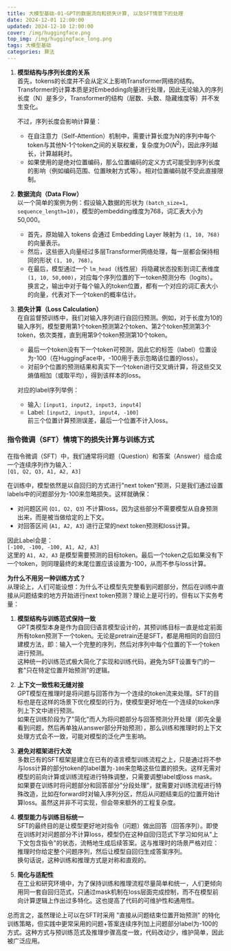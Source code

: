 ```yaml
---
title: 大模型基础-01-GPT的数据流向和损失计算, 以及SFT情景下的处理
date: 2024-12-01 12:00:00
updated: 2024-12-10 12:00:00
cover: /img/huggingface.png
top_img: /img/huggingface_long.png
tags: 大模型基础
categories: 算法
---
```


1. **模型结构与序列长度的关系**  
    首先，tokens的长度并不会从定义上影响Transformer网络的结构。Transformer的计算本质是对Embedding向量进行处理，因此无论输入的序列长度（N）是多少，Transformer的结构（层数、头数、隐藏维度等）并不发生变化。
    
    不过，序列长度会影响计算量：
    
    - 在自注意力（Self-Attention）机制中，需要计算长度为N的序列中每个token与其他N-1个token之间的关联权重，复杂度为$O(N^2)$，因此序列越长，计算越耗时。
    - 如果使用的是绝对位置编码，那么位置编码的定义方式可能受到序列长度的影响（例如编码范围、位置映射方式等）。相对位置编码就不受此直接限制。

2. **数据流向（Data Flow）**  
    以一个简单的案例为例：假设输入数据的形状为 `(batch_size=1, sequence_length=10)`，模型的embedding维度为768，词汇表大小为50,000。
    
    - 首先，原始输入 tokens 会通过 Embedding Layer 映射为 `(1, 10, 768)` 的向量表示。
    - 然后，这些嵌入向量经过多层Transformer网络处理，每一层都会保持相同的形状 `(1, 10, 768)`。
    - 在最后，模型通过一个 `lm_head`（线性层）将隐藏状态投影到词汇表维度 `(1, 10, 50,000)`，对应每个序列位置的下一token预测分布（logits）。  
        换言之，输出中对于每个输入的token位置，都有一个对应的词汇表大小的向量，代表对下一个token的概率估计。

3. **损失计算（Loss Calculation）**  
    在自监督预训练中，我们对输入序列进行自回归预测。例如，对于长度为10的输入序列，模型要用第1个token预测第2个token、第2个token预测第3个token，依次类推，直到用第9个token预测第10个token。
    
    - 最后一个token没有下一个token可预测，因此它的标签（label）位置设为-100（在HuggingFace中，-100用于表示忽略该位置的loss）。
    - 对前9个位置的预测结果和真实下一个token进行交叉熵计算，将这些交叉熵值相加（或取平均），得到该样本的loss。
    
    对应的label序列举例：
    
    - 输入: `[input1, input2, input3, input4]`
    - Label: `[input2, input3, input4, -100]`  
        前三个位置计算预测误差，最后一个位置不计入loss。

### 指令微调（SFT）情境下的损失计算与训练方式

在指令微调（SFT）中，我们通常将问题（Question）和答案（Answer）组合成一个连续序列作为输入：  
`[Q1, Q2, Q3, A1, A2, A3]`

在训练中，模型依然是以自回归的方式进行"next token"预测，只是我们通过设置labels中的问题部分为-100来忽略损失。这样就确保：

- 对问题区间 (`Q1, Q2, Q3`) 不计算loss，因为这些部分不需要模型从自身预测出来，而是被当做给定的上下文。
- 对回答区间 (`A1, A2, A3`) 进行正常的next token预测和loss计算。

因此Label会是：  
`[-100, -100, -100, A1, A2, A3]`  
这里的 `A1, A2, A3` 是模型需要预测的目标token。最后一个token之后如果没有下一个token，则同理最终的末尾位置应该设置为-100，从而不参与loss计算。

**为什么不用另一种训练方式？**  
从理论上，人们可能设想：为什么不让模型先完整看到问题部分，然后在训练中直接从问题结束的地方开始进行next token预测？理论上是可行的，但有以下实务考量：

1. **模型结构与训练范式保持一致**  
    GPT类模型本身是作为自回归语言模型设计的，其预训练目标一直是给定前面所有token预测下一个token。无论是pretrain还是SFT，都是用相同的自回归建模方法，即：输入一个完整的序列，然后对序列中每个位置的下一个token进行预测。  
    这种统一的训练范式极大简化了实现和训练代码，避免为SFT设置专门的一套"只在特定位置开始预测"的逻辑。
    
2. **上下文一致性和无缝对接**  
    GPT模型在推理时是将问题与回答作为一个连续的token流来处理。SFT的目标也是在这样的场景下优化模型的行为，使模型更好地在一个连续的token序列上下文中进行预测。  
    如果在训练阶段为了"简化"而人为将问题部分与回答预测分开处理（即先全量看到问题，然后再单独从answer部分开始预测），那么训练和推理时的上下文处理方式会不一致，可能对模型的泛化产生影响。
    
3. **避免对框架进行大改**  
    多数已有的SFT框架是建立在已有的语言模型训练流程之上，只是通过将不参与loss计算的部分token的label置为`-100`来忽略这些位置的损失。这样无需对模型的前向计算或训练流程进行特殊调整，只需要调整label或loss mask。  
    如果要在训练时将问题部分和回答部分"分段处理"，就需要对训练流程进行特殊改造，比如在forward时对输入序列分区，然后从问题结束后的位置开始计算loss。虽然这并非不可实现，但会带来额外的工程复杂度。
    
4. **模型能力与训练目标统一**  
    SFT的最终目的是让模型更好地对指令（问题）做出回答（回答序列）。即使在训练时对问题部分不计算loss，模型仍在这种自回归范式下学习如何从"上下文包含指令"的状态，流畅地生成后续答案。这与推理时的场景严格对应：推理时你给定整个问题序列，然后让模型自回归生成答案序列。  
    换句话说，这种训练和推理方式是对称和直观的。
    
5. **简化与适配性**  
    在工业和研究环境中，为了保持训练和推理流程尽量简单和统一，人们更倾向用同一套自回归范式，只通过mask机制在loss层面完成控制，而不在模型前向计算逻辑上作出过多特化。这也提高了代码的可维护性和通用性。

总而言之，虽然理论上可以在SFT时采用 "直接从问题结束位置开始预测" 的特化训练策略，但实践中更常采用的问题+答案连续序列加上问题部分label为-100的方式。这种方式与预训练范式及推理步骤高度一致，代码改动少，维护简单，因此被广泛应用。
